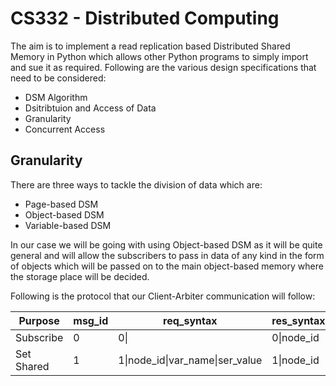 # CS332 - Distributed Computing
The aim is to implement a read replication based Distributed Shared Memory in Python which allows other Python programs to simply import and sue it as required. Following are the various design specifications that need to be considered:

* DSM Algorithm
* Dsitribtuion and Access of Data
* Granularity
* Concurrent Access

## Granularity

There are three ways to tackle the division of data which are:

* Page-based DSM
* Object-based DSM
* Variable-based DSM

In our case we will be going with using Object-based DSM as it will be quite general and will allow the subscribers to pass in data of any kind in the form of objects which will be passed on to the main object-based memory where the storage place will be decided.

Following is the protocol that our Client-Arbiter communication will follow:

| Purpose        | msg_id      | req_syntax   | res_syntax           |
| -------------- | ----------- | ------------ | -------------------- |
| Subscribe      | 0           | 0&#124;      | 0&#124;node_id       |
| Set Shared     | 1           | 1&#124;node_id&#124;var_name&#124;ser_value | 1&#124;node_id |

